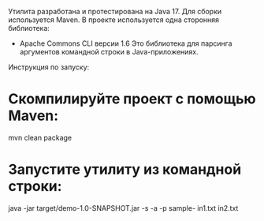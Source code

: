 Утилита разработана и протестирована на Java 17.
Для сборки используется Maven.
В проекте используется одна сторонняя библиотека:
- Apache Commons CLI версии 1.6 Это библиотека для парсинга аргументов командной строки в Java-приложениях.

Инструкция по запуску:
# Скомпилируйте проект с помощью Maven:
mvn clean package
# Запустите утилиту из командной строки:
java -jar target/demo-1.0-SNAPSHOT.jar -s -a -p sample- in1.txt in2.txt
